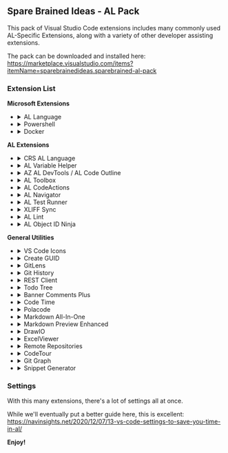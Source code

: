 ## Spare Brained Ideas - AL Pack

This pack of Visual Studio Code extensions includes many commonly used AL-Specific Extensions, along with a variety of other developer assisting extensions.

The pack can be downloaded and installed here:  https://marketplace.visualstudio.com/items?itemName=sparebrainedideas.sparebrained-al-pack

### Extension List

**Microsoft Extensions**

* <details>
    <summary>AL Language</summary>

     [![vs marketplace](https://img.shields.io/vscode-marketplace/v/ms-dynamics-smb.al.svg?label=vs%20marketplace)](https://marketplace.visualstudio.com/items?itemName=ms-dynamics-smb.al)
     The core AL Extension
  </details>

* <details>
    <summary>Powershell</summary>

     [![vs marketplace](https://img.shields.io/vscode-marketplace/v/ms-vscode.powershell.svg?label=vs%20marketplace)](https://marketplace.visualstudio.com/items?itemName=ms-vscode.powershell)
     Run Powershell scripts
  </details>

* <details>
    <summary>Docker</summary>

     [![vs marketplace](https://img.shields.io/vscode-marketplace/v/ms-azuretools.vscode-docker.svg?label=vs%20marketplace)](https://marketplace.visualstudio.com/items?itemName=ms-azuretools.vscode-docker)
     Manage/interact with local Docker systems
  </details>


**AL Extensions**

* <details>
    <summary>CRS AL Language</summary>

     [![vs marketplace](https://img.shields.io/vscode-marketplace/v/waldo.crs-al-language-extension.svg?label=vs%20marketplace)](https://marketplace.visualstudio.com/items?itemName=waldo.crs-al-language-extension)
     Super Useful Shortcuts, Snippits, Commands
  </details>

* <details>
    <summary>AL Variable Helper</summary>

     [![vs marketplace](https://img.shields.io/vscode-marketplace/v/rasmus.al-var-helper.svg?label=vs%20marketplace)](https://marketplace.visualstudio.com/items?itemName=rasmus.al-var-helper)
     Quickly create standard-compliant variables & more
  </details>

* <details>
    <summary>AZ AL DevTools / AL Code Outline</summary>

     [![vs marketplace](https://img.shields.io/vscode-marketplace/v/andrzejzwierzchowski.al-code-outline.svg?label=vs%20marketplace)](https://marketplace.visualstudio.com/items?itemName=andrzejzwierzchowski.al-code-outline)
     A collection of useful tools and shortcuts, like the wonderful Object Wizards and App Browser
  </details>

* <details>
    <summary>AL Toolbox</summary>

     [![vs marketplace](https://img.shields.io/vscode-marketplace/v/bartpermentier.al-toolbox.svg?label=vs%20marketplace)](https://marketplace.visualstudio.com/items?itemName=bartpermentier.al-toolbox)
     Powerful code actions to speed tasks
  </details>

* <details>
    <summary>AL CodeActions</summary>

     [![vs marketplace](https://img.shields.io/vscode-marketplace/v/davidfeldhoff.al-codeactions.svg?label=vs%20marketplace)](https://marketplace.visualstudio.com/items?itemName=davidfeldhoff.al-codeactions)
     More powerful code actions, like the amazing Extract Procedure functions
  </details>

* <details>
    <summary>AL Navigator</summary>

     [![vs marketplace](https://img.shields.io/vscode-marketplace/v/wbrakowski.al-navigator.svg?label=vs%20marketplace)](https://marketplace.visualstudio.com/items?itemName=wbrakowski.al-navigator)
     Rapid variable creation & easy navigation
  </details>

* <details>
    <summary>AL Test Runner</summary>

     [![vs marketplace](https://img.shields.io/vscode-marketplace/v/jamespearson.al-test-runner.svg?label=vs%20marketplace)](https://marketplace.visualstudio.com/items?itemName=jamespearson.al-test-runner)
     An essential helper for running Tests of functions straight from VSC against Dockers
  </details>

* <details>
    <summary>XLIFF Sync</summary>

     [![vs marketplace](https://img.shields.io/vscode-marketplace/v/rvanbekkum.xliff-sync.svg?label=vs%20marketplace)](https://marketplace.visualstudio.com/items?itemName=rvanbekkum.xliff-sync)
     built to synch .xlf files for AL Translations. A must have.
  </details>

* <details>
    <summary>AL Lint</summary>

     [![vs marketplace](https://img.shields.io/vscode-marketplace/v/StefanMaron.allint.svg?label=vs%20marketplace)](https://marketplace.visualstudio.com/items?itemName=StefanMaron.allint)
     For those of us that want to keep an eye on complexity
  </details>

* <details>
    <summary>AL Object ID Ninja</summary>

     [![vs marketplace](https://img.shields.io/vscode-marketplace/v/vjeko.vjeko-al-objid.svg?label=vs%20marketplace)](https://marketplace.visualstudio.com/items?itemName=vjeko.vjeko-al-objid)
     "Zero-configuration, dead-simple, no-collision object ID assignment for multi-user repositories."
  </details>


**General Utilities**

* <details>
    <summary>VS Code Icons</summary>

     [![vs marketplace](https://img.shields.io/vscode-marketplace/v/vscode-icons-team.vscode-icons.svg?label=vs%20marketplace)](https://marketplace.visualstudio.com/items?itemName=vscode-icons-team.vscode-icons)
     Nicer icons in the File Explorer panel
  </details>

* <details>
    <summary>Create GUID</summary>

     [![vs marketplace](https://img.shields.io/vscode-marketplace/v/nwallace.createguid.svg?label=vs%20marketplace)](https://marketplace.visualstudio.com/items?itemName=nwallace.createguid)
     Just a quick & easy GUID maker
  </details>

* <details>
    <summary>GitLens</summary>

     [![vs marketplace](https://img.shields.io/vscode-marketplace/v/eamodio.gitlens.svg?label=vs%20marketplace)](https://marketplace.visualstudio.com/items?itemName=eamodio.gitlens)
     TONS of information about the code pulled from Git. Never wonder "when did THAT line get added" again.
  </details>

* <details>
    <summary>Git History</summary>

     [![vs marketplace](https://img.shields.io/vscode-marketplace/v/donjayamanne.githistory.svg?label=vs%20marketplace)](https://marketplace.visualstudio.com/items?itemName=donjayamanne.githistory)
     Easily see the history of a file or workspace, rapidly review differences, etc.
  </details>

* <details>
    <summary>REST Client</summary>

     [![vs marketplace](https://img.shields.io/vscode-marketplace/v/humao.rest-client.svg?label=vs%20marketplace)](https://marketplace.visualstudio.com/items?itemName=humao.rest-client)
     An essential tool if you're doing API dev. You can run REST calls from files in VSC directly, no Postman required.
  </details>

* <details>
    <summary>Todo Tree</summary>

     [![vs marketplace](https://img.shields.io/vscode-marketplace/v/Gruntfuggly.todo-tree.svg?label=vs%20marketplace)](https://marketplace.visualstudio.com/items?itemName=Gruntfuggly.todo-tree)
     an overview of TODO tags in a workspace, along with highlighting and jump-to functionality
  </details>

* <details>
    <summary>Banner Comments Plus</summary>

     [![vs marketplace](https://img.shields.io/vscode-marketplace/v/lunarlimbo.banner-comments-plus.svg?label=vs%20marketplace)](https://marketplace.visualstudio.com/items?itemName=lunarlimbo.banner-comments-plus)
     Great for making big comments visible from the Minimap (Code Outline)
  </details>

* <details>
    <summary>Code Time</summary>

     [![vs marketplace](https://img.shields.io/vscode-marketplace/v/softwaredotcom.swdc-vscode.svg?label=vs%20marketplace)](https://marketplace.visualstudio.com/items?itemName=softwaredotcom.swdc-vscode)
     this is an amazing tracking tool so you can get Metrics on how you work in VSC (free signup required)
  </details>

* <details>
    <summary>Polacode</summary>

     [![vs marketplace](https://img.shields.io/vscode-marketplace/v/jeff-hykin.polacode-2019.svg?label=vs%20marketplace)](https://marketplace.visualstudio.com/items?itemName=jeff-hykin.polacode-2019)
     This tool helps you make beautiful screencaps of code chunks, excellent for blogs, emails, presentations
  </details>

* <details>
    <summary>Markdown All-In-One</summary>

     [![vs marketplace](https://img.shields.io/vscode-marketplace/v/yzhang.markdown-all-in-one.svg?label=vs%20marketplace)](https://marketplace.visualstudio.com/items?itemName=yzhang.markdown-all-in-one)
     Lots of keyboard shortcuts and helpers if you're editing Markdown files
  </details>

* <details>
    <summary>Markdown Preview Enhanced</summary>

     [![vs marketplace](https://img.shields.io/vscode-marketplace/v/shd101wyy.markdown-preview-enhanced.svg?label=vs%20marketplace)](https://marketplace.visualstudio.com/items?itemName=shd101wyy.markdown-preview-enhanced)
     A better preview panel for Markdown files
  </details>

* <details>
    <summary>DrawIO</summary>

     [![vs marketplace](https://img.shields.io/vscode-marketplace/v/hediet.vscode-drawio.svg?label=vs%20marketplace)](https://marketplace.visualstudio.com/items?itemName=hediet.vscode-drawio)
     a great little tool for doing up diagrams right inside VSC
  </details>

* <details>
    <summary>ExcelViewer</summary>

     [![vs marketplace](https://img.shields.io/vscode-marketplace/v/grapecity.gc-excelviewer.svg?label=vs%20marketplace)](https://marketplace.visualstudio.com/items?itemName=grapecity.gc-excelviewer)
     a super handy panel for previewing Excel and CSV data
  </details>

* <details>
    <summary>Remote Repositories</summary>

     [![vs marketplace](https://img.shields.io/vscode-marketplace/v/github.remotehub.svg?label=vs%20marketplace)](https://marketplace.visualstudio.com/items?itemName=github.remotehub)
     lets you quickly browse, search, edit, and commit to any remote GitHub repository directly from within Visual Studio Code without having to Clone the whole repo.
  </details>
  
* <details>
    <summary>CodeTour</summary>

     [![vs marketplace](https://img.shields.io/vscode-marketplace/v/vsls-contrib.codetour.svg?label=vs%20marketplace)](https://marketplace.visualstudio.com/items?itemName=vsls-contrib.codetour)
     record and playback guided tours of codebases, directly within the editor
  </details>

* <details>
    <summary>Git Graph</summary>

     [![vs marketplace](https://img.shields.io/vscode-marketplace/v/mhutchie.git-graph.svg?label=vs%20marketplace)](https://marketplace.visualstudio.com/items?itemName=mhutchie.git-graph)
     View a Git Graph of your repository, and easily perform Git actions from the graph. Configurable to look the way you want!
  </details>

* <details>
    <summary>Snippet Generator</summary>

     [![vs marketplace](https://img.shields.io/vscode-marketplace/v/wenfangdu.snippet-generator.svg?label=vs%20marketplace)](https://marketplace.visualstudio.com/items?itemName=wenfangdu.snippet-generator)
     Easily create snippets for use in VSCode.
  </details>

### Settings

With this many extensions, there's a lot of settings all at once.

While we'll eventually put a better guide here, this is excellent: https://navinsights.net/2020/12/07/13-vs-code-settings-to-save-you-time-in-al/




**Enjoy!**
